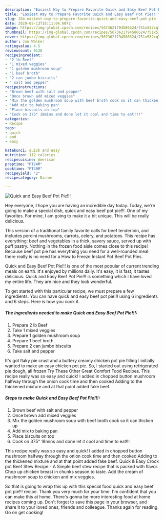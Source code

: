 ```yaml
---
description: "Easiest Way to Prepare Favorite Quick and Easy Beef Pot Pie!!!"
title: "Easiest Way to Prepare Favorite Quick and Easy Beef Pot Pie!!!"
slug: 204-easiest-way-to-prepare-favorite-quick-and-easy-beef-pot-pie
date: 2020-08-13T18:11:04.607Z
image: https://img-global.cpcdn.com/recipes/5673621794586624/751x532cq70/quick-and-easy-beef-pot-pie-recipe-main-photo.jpg
thumbnail: https://img-global.cpcdn.com/recipes/5673621794586624/751x532cq70/quick-and-easy-beef-pot-pie-recipe-main-photo.jpg
cover: https://img-global.cpcdn.com/recipes/5673621794586624/751x532cq70/quick-and-easy-beef-pot-pie-recipe-main-photo.jpg
author: Jon Walker
ratingvalue: 4.5
reviewcount: 9128
recipeingredient:
- "2 lb Beef"
- "1 mixed veggies"
- "1 golden mushroom soup"
- "1 beef broth"
- "2 can jumbo biscuits"
- " salt and pepper"
recipeinstructions:
- "Brown beef with salt and pepper"
- "Once brown add mixed veggies"
- "Mix the golden mushroom soup with beef broth cook so it can thicken up"
- "Add mix to baking pan"
- "Place biscuits on top"
- "Cook on 375° 18mins and done let it cool and time to eat!!!"
categories:
- Recipe
tags:
- quick
- and
- easy

katakunci: quick and easy 
nutrition: 112 calories
recipecuisine: American
preptime: "PT24M"
cooktime: "PT49M"
recipeyield: "2"
recipecategory: Dinner

---
```



![Quick and Easy Beef Pot Pie!!!](https://img-global.cpcdn.com/recipes/5673621794586624/751x532cq70/quick-and-easy-beef-pot-pie-recipe-main-photo.jpg)

Hey everyone, I hope you are having an incredible day today. Today, we're going to make a special dish, quick and easy beef pot pie!!!. One of my favorites. For mine, I am going to make it a bit unique. This will be really delicious.

This version of a traditional family favorite calls for beef tenderloin, and includes porcini mushrooms, carrots, celery, and potatoes. This recipe has everything: beef and vegetables in a thick, savory sauce, served up with puff pastry. Nothing in the frozen food aisle comes close to this recipe! Because beef pot pie has everything you need for a well-rounded meal there really is no need for a How to Freeze Instant Pot Beef Pot Pies.

Quick and Easy Beef Pot Pie!!! is one of the most popular of current trending meals on earth. It's enjoyed by millions daily. It's easy, it is fast, it tastes delicious. Quick and Easy Beef Pot Pie!!! is something which I have loved my entire life. They are nice and they look wonderful.


To get started with this particular recipe, we must prepare a few ingredients. You can have quick and easy beef pot pie!!! using 6 ingredients and 6 steps. Here is how you cook it.

<!--inarticleads1-->

##### The ingredients needed to make Quick and Easy Beef Pot Pie!!!:

1. Prepare 2 lb Beef
1. Take 1 mixed veggies
1. Prepare 1 golden mushroom soup
1. Prepare 1 beef broth
1. Prepare 2 can jumbo biscuits
1. Take  salt and pepper


It&#39;s got flaky pie crust and a buttery creamy chicken pot pie filling I initially wanted to make an easy chicken pot pie. So, I started out using refrigerated pie dough, all frozen Try These Other Great Comfort Food Recipes. This recipe really was so easy and quick! I added in chopped button mushroom halfway through the onion cook time and then cooked Adding to the thickened mixture and at that point added fake beef. 

<!--inarticleads2-->

##### Steps to make Quick and Easy Beef Pot Pie!!!:

1. Brown beef with salt and pepper
1. Once brown add mixed veggies
1. Mix the golden mushroom soup with beef broth cook so it can thicken up
1. Add mix to baking pan
1. Place biscuits on top
1. Cook on 375° 18mins and done let it cool and time to eat!!!


This recipe really was so easy and quick! I added in chopped button mushroom halfway through the onion cook time and then cooked Adding to the thickened mixture and at that point added fake beef. Quick &amp; Easy Crock pot Beef Stew Recipe - A Simple beef stew recipe that is packed with flavor. Chop up chicken breast in chunks season to taste. Add the cream of mushroom soup to chicken and mix veggies. 

So that is going to wrap this up with this special food quick and easy beef pot pie!!! recipe. Thank you very much for your time. I'm confident that you can make this at home. There's gonna be more interesting food at home recipes coming up. Don't forget to save this page in your browser, and share it to your loved ones, friends and colleague. Thanks again for reading. Go on get cooking!
